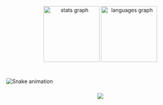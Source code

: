 <div align="center">
  <img src="https://github-readme-stats.vercel.app/api?username=CRNHV&hide_title=false&hide_rank=false&show_icons=true&include_all_commits=true&count_private=true&disable_animations=false&theme=dracula&locale=en&hide_border=false" height="150" alt="stats graph"  />
  <img src="https://github-readme-stats.vercel.app/api/top-langs?username=CRNHV&locale=en&hide_title=false&layout=compact&card_width=320&langs_count=5&theme=dracula&hide_border=false" height="150" alt="languages graph"  />
</div>

###

<br clear="both">

<img src="https://raw.githubusercontent.com/CRNHV/CRNHV/output/snake.svg" alt="Snake animation" />

###

<div align="center">
  <img src="https://profile-counter.glitch.me/CRNHV/count.svg?"  />
</div>

###
